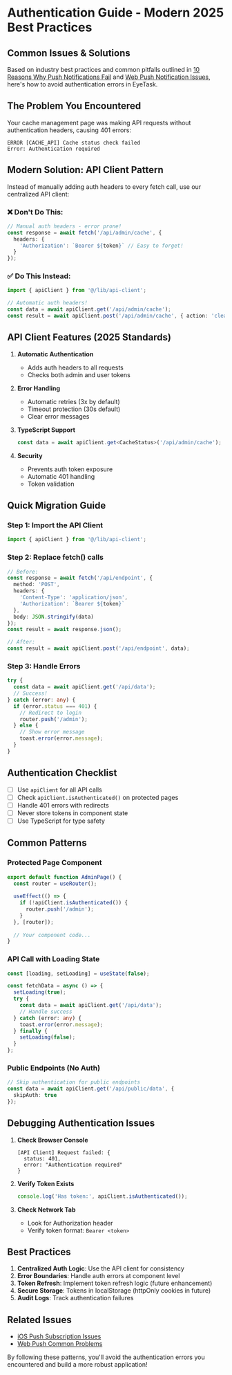 # Authentication Guide - Modern 2025 Best Practices

## Common Issues & Solutions

Based on industry best practices and common pitfalls outlined in [10 Reasons Why Push Notifications Fail](https://blog.flarelane.com/10-reasons-why-your-push-notifications-are-not-delivered-common-causes-and-solutions/) and [Web Push Notification Issues](https://darekkay.com/blog/web-push-notifications-issues/), here's how to avoid authentication errors in EyeTask.

## The Problem You Encountered

Your cache management page was making API requests without authentication headers, causing 401 errors:
```
ERROR [CACHE_API] Cache status check failed
Error: Authentication required
```

## Modern Solution: API Client Pattern

Instead of manually adding auth headers to every fetch call, use our centralized API client:

### ❌ Don't Do This:
```typescript
// Manual auth headers - error prone!
const response = await fetch('/api/admin/cache', {
  headers: {
    'Authorization': `Bearer ${token}` // Easy to forget!
  }
});
```

### ✅ Do This Instead:
```typescript
import { apiClient } from '@/lib/api-client';

// Automatic auth headers!
const data = await apiClient.get('/api/admin/cache');
const result = await apiClient.post('/api/admin/cache', { action: 'clear' });
```

## API Client Features (2025 Standards)

1. **Automatic Authentication**
   - Adds auth headers to all requests
   - Checks both admin and user tokens

2. **Error Handling**
   - Automatic retries (3x by default)
   - Timeout protection (30s default)
   - Clear error messages

3. **TypeScript Support**
   ```typescript
   const data = await apiClient.get<CacheStatus>('/api/admin/cache');
   ```

4. **Security**
   - Prevents auth token exposure
   - Automatic 401 handling
   - Token validation

## Quick Migration Guide

### Step 1: Import the API Client
```typescript
import { apiClient } from '@/lib/api-client';
```

### Step 2: Replace fetch() calls
```typescript
// Before:
const response = await fetch('/api/endpoint', {
  method: 'POST',
  headers: {
    'Content-Type': 'application/json',
    'Authorization': `Bearer ${token}`
  },
  body: JSON.stringify(data)
});
const result = await response.json();

// After:
const result = await apiClient.post('/api/endpoint', data);
```

### Step 3: Handle Errors
```typescript
try {
  const data = await apiClient.get('/api/data');
  // Success!
} catch (error: any) {
  if (error.status === 401) {
    // Redirect to login
    router.push('/admin');
  } else {
    // Show error message
    toast.error(error.message);
  }
}
```

## Authentication Checklist

- [ ] Use `apiClient` for all API calls
- [ ] Check `apiClient.isAuthenticated()` on protected pages
- [ ] Handle 401 errors with redirects
- [ ] Never store tokens in component state
- [ ] Use TypeScript for type safety

## Common Patterns

### Protected Page Component
```typescript
export default function AdminPage() {
  const router = useRouter();
  
  useEffect(() => {
    if (!apiClient.isAuthenticated()) {
      router.push('/admin');
    }
  }, [router]);
  
  // Your component code...
}
```

### API Call with Loading State
```typescript
const [loading, setLoading] = useState(false);

const fetchData = async () => {
  setLoading(true);
  try {
    const data = await apiClient.get('/api/data');
    // Handle success
  } catch (error: any) {
    toast.error(error.message);
  } finally {
    setLoading(false);
  }
};
```

### Public Endpoints (No Auth)
```typescript
// Skip authentication for public endpoints
const data = await apiClient.get('/api/public/data', {
  skipAuth: true
});
```

## Debugging Authentication Issues

1. **Check Browser Console**
   ```
   [API Client] Request failed: {
     status: 401,
     error: "Authentication required"
   }
   ```

2. **Verify Token Exists**
   ```typescript
   console.log('Has token:', apiClient.isAuthenticated());
   ```

3. **Check Network Tab**
   - Look for Authorization header
   - Verify token format: `Bearer <token>`

## Best Practices

1. **Centralized Auth Logic**: Use the API client for consistency
2. **Error Boundaries**: Handle auth errors at component level
3. **Token Refresh**: Implement token refresh logic (future enhancement)
4. **Secure Storage**: Tokens in localStorage (httpOnly cookies in future)
5. **Audit Logs**: Track authentication failures

## Related Issues

- [iOS Push Subscription Issues](https://dev.to/progressier/how-to-fix-ios-push-subscriptions-being-terminated-after-3-notifications-39a7)
- [Web Push Common Problems](https://darekkay.com/blog/web-push-notifications-issues/)

By following these patterns, you'll avoid the authentication errors you encountered and build a more robust application! 